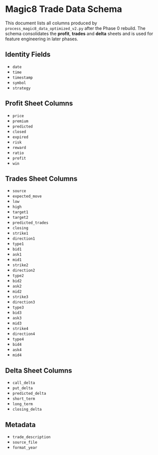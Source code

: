 # Magic8 Trade Data Schema

This document lists all columns produced by `process_magic8_data_optimized_v2.py` after the Phase 0 rebuild. The schema consolidates the **profit**, **trades** and **delta** sheets and is used for feature engineering in later phases.

## Identity Fields
- `date`
- `time`
- `timestamp`
- `symbol`
- `strategy`

## Profit Sheet Columns
- `price`
- `premium`
- `predicted`
- `closed`
- `expired`
- `risk`
- `reward`
- `ratio`
- `profit`
- `win`

## Trades Sheet Columns
- `source`
- `expected_move`
- `low`
- `high`
- `target1`
- `target2`
- `predicted_trades`
- `closing`
- `strike1`
- `direction1`
- `type1`
- `bid1`
- `ask1`
- `mid1`
- `strike2`
- `direction2`
- `type2`
- `bid2`
- `ask2`
- `mid2`
- `strike3`
- `direction3`
- `type3`
- `bid3`
- `ask3`
- `mid3`
- `strike4`
- `direction4`
- `type4`
- `bid4`
- `ask4`
- `mid4`

## Delta Sheet Columns
- `call_delta`
- `put_delta`
- `predicted_delta`
- `short_term`
- `long_term`
- `closing_delta`

## Metadata
- `trade_description`
- `source_file`
- `format_year`
